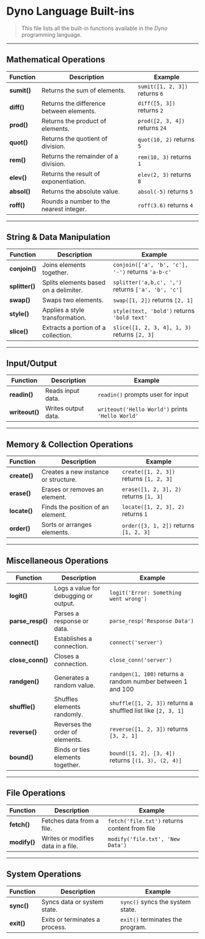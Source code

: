 # Dyno Language Built-ins

> This file lists all the built-in functions available in the *Dyno* programming language.

---

## Mathematical Operations

| Function   | Description                               | Example                          |
|------------|-------------------------------------------|----------------------------------|
| **sumit()** | Returns the sum of elements.             | `sumit([1, 2, 3])` returns `6`  |
| **diff()**  | Returns the difference between elements.  | `diff([5, 3])` returns `2`      |
| **prod()**  | Returns the product of elements.         | `prod([2, 3, 4])` returns `24`  |
| **quot()**  | Returns the quotient of division.        | `quot(10, 2)` returns `5`       |
| **rem()**   | Returns the remainder of a division.     | `rem(10, 3)` returns `1`        |
| **elev()**  | Returns the result of exponentiation.    | `elev(2, 3)` returns `8`        |
| **absol()** | Returns the absolute value.              | `absol(-5)` returns `5`         |
| **roff()**  | Rounds a number to the nearest integer.  | `roff(3.6)` returns `4`         |

---

## String & Data Manipulation

| Function     | Description                               | Example                              |
|--------------|-------------------------------------------|--------------------------------------|
| **conjoin()**| Joins elements together.                  | `conjoin(['a', 'b', 'c'], '-')` returns `'a-b-c'` |
| **splitter()**| Splits elements based on a delimiter.    | `splitter('a,b,c', ',')` returns `['a', 'b', 'c']` |
| **swap()**   | Swaps two elements.                       | `swap([1, 2])` returns `[2, 1]`      |
| **style()**  | Applies a style transformation.           | `style(text, 'bold')` returns `'bold text'` |
| **slice()**  | Extracts a portion of a collection.       | `slice([1, 2, 3, 4], 1, 3)` returns `[2, 3]` |

---

## Input/Output

| Function     | Description                               | Example                             |
|--------------|-------------------------------------------|-------------------------------------|
| **readin()** | Reads input data.                         | `readin()` prompts user for input   |
| **writeout()**| Writes output data.                      | `writeout('Hello World')` prints `'Hello World'` |

---

## Memory & Collection Operations

| Function     | Description                               | Example                          |
|--------------|-------------------------------------------|----------------------------------|
| **create()** | Creates a new instance or structure.      | `create([1, 2, 3])` returns `[1, 2, 3]` |
| **erase()**  | Erases or removes an element.             | `erase([1, 2, 3], 2)` returns `[1, 3]` |
| **locate()** | Finds the position of an element.         | `locate([1, 2, 3], 2)` returns `1`  |
| **order()**  | Sorts or arranges elements.               | `order([3, 1, 2])` returns `[1, 2, 3]` |

---

## Miscellaneous Operations

| Function     | Description                               | Example                        |
|--------------|-------------------------------------------|--------------------------------|
| **logit()**  | Logs a value for debugging or output.     | `logit('Error: Something went wrong')` |
| **parse_resp()**| Parses a response or data.              | `parse_resp('Response Data')`  |
| **connect()**| Establishes a connection.                 | `connect('server')`            |
| **close_conn()**| Closes a connection.                    | `close_conn('server')`         |
| **randgen()**| Generates a random value.                 | `randgen(1, 100)` returns a random number between 1 and 100 |
| **shuffle()**| Shuffles elements randomly.               | `shuffle([1, 2, 3])` returns a shuffled list like `[2, 3, 1]` |
| **reverse()**| Reverses the order of elements.           | `reverse([1, 2, 3])` returns `[3, 2, 1]` |
| **bound()**  | Binds or ties elements together.          | `bound([1, 2], [3, 4])` returns `[(1, 3), (2, 4)]` |

---

## File Operations

| Function     | Description                               | Example                            |
|--------------|-------------------------------------------|------------------------------------|
| **fetch()**  | Fetches data from a file.                 | `fetch('file.txt')` returns content from file |
| **modify()** | Writes or modifies data in a file.        | `modify('file.txt', 'New Data')`  |

---

## System Operations

| Function     | Description                               | Example                             |
|--------------|-------------------------------------------|-------------------------------------|
| **sync()**   | Syncs data or system state.               | `sync()` syncs the system state.   |
| **exit()**   | Exits or terminates a process.            | `exit()` terminates the program.   |
